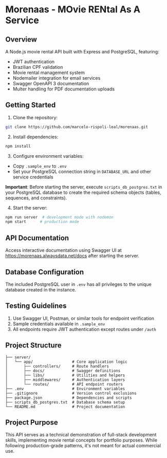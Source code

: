 # Morenaas - MOvie RENtal As A Service

## Overview

A Node.js movie rental API built with Express and PostgreSQL, featuring:

- JWT authentication
- Brazilian CPF validation
- Movie rental management system
- Nodemailer integration for email services
- Swagger OpenAPI 3 documentation
- Multer handling for PDF documentation uploads

## Getting Started

1. Clone the repository:

```bash
git clone https://github.com/marcelo-rispoli-leal/morenaas.git
```

2. Install dependencies:

```bash
npm install
```

3. Configure environment variables:

- Copy `.sample_env` to `.env`
- Set your PostgreSQL connection string in `DATABASE_URL` and other service credentials

**Important**: Before starting the server, execute `scripts_db_postgres.txt` in your PostgreSQL database to create the required schema objects (tables, sequences, and constraints).

4. Start the server:

```bash
npm run server  # development mode with nodemon
npm start      # production mode
```

## API Documentation

Access interactive documentation using Swagger UI at https://morenaas.alwaysdata.net/docs after starting the server.

## Database Configuration

The included PostgreSQL user in `.env` has all privileges to the unique database created in the instance.

## Testing Guidelines

1. Use Swagger UI, Postman, or similar tools for endpoint verification
2. Sample credentials available in `.sample_env`
3. All endpoints require JWT authentication except routes under `/auth`

## Project Structure

```
├── server/
│   └── app/                 # Core application logic
│       ├── controllers/     # Route handlers
│       ├── docs/            # Swagger definitions
│       ├── libs/            # Utilities and helpers
│       ├── middlewares/     # Authentication layers
│       └── routes/          # API endpoint routers
├── .env                     # Environment variables
├── .gitignore               # Version control exclusions
├── package.json             # Dependencies and scripts
├── scripts_db_postgres.txt  # Database schema setup
└── README.md                # Project documentation
```

## Project Purpose

This API serves as a technical demonstration of full-stack development skills, implementing movie rental concepts for portfolio purposes. While following production-grade patterns, it's not meant for actual commercial use.
